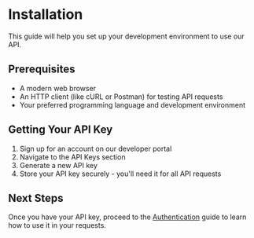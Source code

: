 # Installation

This guide will help you set up your development environment to use our API.

## Prerequisites

- A modern web browser
- An HTTP client (like cURL or Postman) for testing API requests
- Your preferred programming language and development environment

## Getting Your API Key

1. Sign up for an account on our developer portal
2. Navigate to the API Keys section
3. Generate a new API key
4. Store your API key securely - you'll need it for all API requests

## Next Steps

Once you have your API key, proceed to the [Authentication](authentication.md) guide to learn how to use it in your requests.